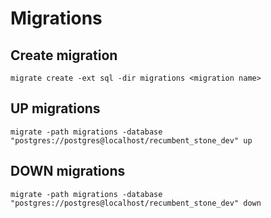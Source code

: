 # Migrations

## Create migration

```migrate create -ext sql -dir migrations <migration name>```

## UP migrations

```migrate -path migrations -database "postgres://postgres@localhost/recumbent_stone_dev" up```

## DOWN migrations

```migrate -path migrations -database "postgres://postgres@localhost/recumbent_stone_dev" down```